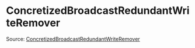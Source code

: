 # ConcretizedBroadcastRedundantWriteRemover

Source: [ConcretizedBroadcastRedundantWriteRemover](../../csrc/device_lower/analysis/thread_predicate.cpp#L538)
